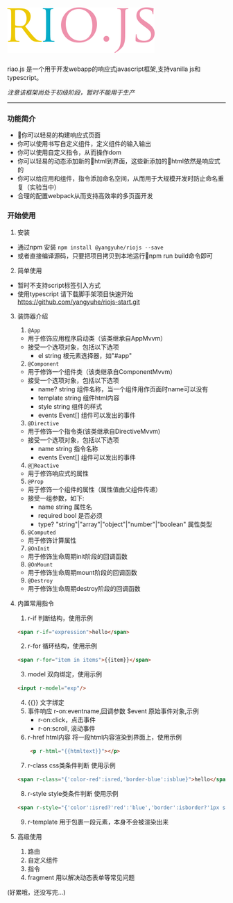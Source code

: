 # ![rio.js](https://github.com/chaojihexiang/rio/blob/master/riojs.png?raw=true)
<p>riao.js 是一个用于开发webapp的响应式javascript框架,支持vanilla js和typescript。</p>

*注意该框架尚处于初级阶段，暂时不能用于生产*

***
### 功能简介
* 你可以轻易的构建响应式页面
* 你可以使用书写自定义组件，定义组件的输入输出
* 你可以使用自定义指令，从而操作dom
* 你可以轻易的动态添加新的html到界面，这些新添加的html依然是响应式的
* 你可以给应用和组件，指令添加命名空间，从而用于大规模开发时防止命名重复（实验当中）
* 合理的配置webpack从而支持高效率的多页面开发

### 开始使用
1. 安装
* 通过npm 安装
<code>npm install @yangyuhe/riojs --save</code>
* 或者直接编译源码，只要把项目拷贝到本地运行npm run build命令即可
2. 简单使用  
* 暂时不支持script标签引入方式 
* 使用typescript 请下载脚手架项目快速开始
<a href="https://github.com/yangyuhe/riojs-start">https://github.com/yangyuhe/riojs-start.git</a>
3. 装饰器介绍
    1. <code>@App</code>
    * 用于修饰应用程序启动类（该类继承自AppMvvm）
    * 接受一个选项对象，包括以下选项
        * el string 根元素选择器，如"#app"
    2. <code>@Component</code>
    * 用于修饰一个组件类（该类继承自ComponentMvvm）
    * 接受一个选项对象，包括以下选项
        * name? string 组件名称，当一个组件用作页面时name可以没有
        * template string 组件html内容
        * style string 组件的样式
        * events Event[] 组件可以发出的事件
    3. <code>@Directive</code>
    * 用于修饰一个指令类(该类继承自DirectiveMvvm)
    * 接受一个选项对象，包括以下选项
        * name string 指令名称
        * events Event[] 组件可以发出的事件
    4. <code>@Reactive</code>
    * 用于修饰响应式的属性
    5. <code>@Prop</code>
    * 用于修饰一个组件的属性（属性值由父组件传递）
    * 接受一组参数，如下:
        * name string 属性名
        * required bool 是否必须
        * type? "string"|"array"|"object"|"number"|"boolean" 属性类型
    6. <code>@Computed</code>
    * 用于修饰计算属性
    7. <code>@OnInit</code>
    * 用于修饰生命周期init阶段的回调函数
    8. <code>@OnMount</code>
    * 用于修饰生命周期mount阶段的回调函数
    9. <code>@Destroy</code>
    * 用于修饰生命周期destroy阶段的回调函数

4. 内置常用指令
    1. r-if 判断结构，使用示例
    ```html
    <span r-if="expression">hello</span>
    ```

    2. r-for 循环结构，使用示例
    ```html
    <span r-for="item in items">{{item}}</span>
    ```
    3. model 双向绑定，使用示例 
    ```html
    <input r-model="exp"/>
    ```
    4. {{}} 文字绑定
    5. 事件响应 r-on:eventname,回调参数 $event 原始事件对象,示例
        * r-on:click，点击事件
        * r-on:scroll, 滚动事件
    6. r-href html内容
    将一段html内容渲染到界面上，使用示例
    ```html
        <p r-html="{{htmltext}}"></p>
    ```
    7. r-class css类条件判断
    使用示例
    ```html
    <span r-class="{'color-red':isred,'border-blue':isblue}">hello</span>
    ```
    8. r-style style类条件判断
    使用示例
    ```html
    <span r-style="{'color':isred?'red':'blue','border':isborder?'1px solid blue':''}">hello</span>
    ```
    9. r-template 用于包裹一段元素，本身不会被渲染出来
5. 高级使用
    1. 路由
    2. 自定义组件
    3. 指令
    4. fragment
    用以解决动态表单等常见问题

(好累哦，还没写完...)











